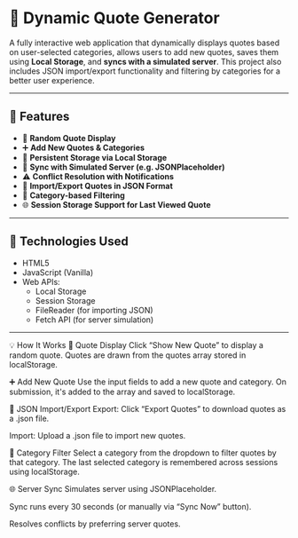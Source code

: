 # 🌟 Dynamic Quote Generator

A fully interactive web application that dynamically displays quotes based on user-selected categories, allows users to add new quotes, saves them using **Local Storage**, and **syncs with a simulated server**. This project also includes JSON import/export functionality and filtering by categories for a better user experience.

---

## 🚀 Features

- 🎯 **Random Quote Display**
- ➕ **Add New Quotes & Categories**
- 💾 **Persistent Storage via Local Storage**
- 🔁 **Sync with Simulated Server (e.g. JSONPlaceholder)**
- ⚠️ **Conflict Resolution with Notifications**
- 📂 **Import/Export Quotes in JSON Format**
- 🧠 **Category-based Filtering**
- 🌐 **Session Storage Support for Last Viewed Quote**

---

## 🧩 Technologies Used

- HTML5
- JavaScript (Vanilla)
- Web APIs:
  - Local Storage
  - Session Storage
  - FileReader (for importing JSON)
  - Fetch API (for server simulation)

---

💡 How It Works
🔄 Quote Display
Click “Show New Quote” to display a random quote. Quotes are drawn from the quotes array stored in localStorage.

➕ Add New Quote
Use the input fields to add a new quote and category. On submission, it's added to the array and saved to localStorage.

📁 JSON Import/Export
Export: Click “Export Quotes” to download quotes as a .json file.

Import: Upload a .json file to import new quotes.

📂 Category Filter
Select a category from the dropdown to filter quotes by that category. The last selected category is remembered across sessions using localStorage.

🌐 Server Sync
Simulates server using JSONPlaceholder.

Sync runs every 30 seconds (or manually via “Sync Now” button).

Resolves conflicts by preferring server quotes.


